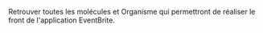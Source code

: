 Retrouver toutes les molécules et Organisme qui permettront de réaliser le front de l'application EventBrite.
